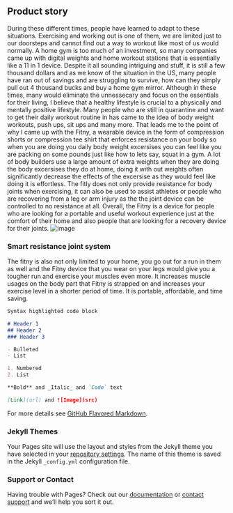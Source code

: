 ## Product story

During these different times, people have learned to adapt to these situations. Exercising and working out is one of them, we are limited just to our doorsteps and cannot find out a way to workout like most of us would normally. A home gym is too much of an investment, so many companies came up with digital weights and home workout stations that is essentially like a 11 in 1 device. Despite it all sounding intriguing and stuff, it is still a few thousand dollars and as we know of the situation in the US, many people have ran out of savings and are struggling to survive, how can they simply pull out 4 thousand bucks and buy a home gym mirror. Although in these times, many would eliminate the unnessecary and focus on the essentials for their living, I believe that a healthy lifestyle is crucial to a physically and mentally positive lifestyle. Many people who are still in quarantine and want to get their daily workout routine in has came to the idea of body weight workouts, push ups, sit ups and many more.  That leads me to the point of why I came up with the Fitny, a wearable device in the form of compression shorts or compression tee shirt that enforces resistance on your body  so when you are doing you daily body weight excersises you can feel like you are packing on some pounds just like how to lets say, squat in a gym. A lot of body builders use a large amount of extra weights when they are doing the body excersises they do at home, doing it with out weights often significantly decrease the effects of the excersise as they would feel like doing it is effortless. The fitly does not only provide resistance for body joints when exercising, it can also be used to assist athletes or people who are recovering from a leg or arm injury as the the joint device can be controlled to no resistance at all. Overall, the Fitny is a device for people who are looking for a portable and useful workout experience just at the comfort of their home and also people that are looking for a recovery device for their joints.
![image](https://github.com/PheromG/pheromg.github.io/blob/master/download.jpg)

### Smart resistance joint system

The fitny is also not only limited to your home, you go out for a run in them as well and the Fitny device that you wear on your legs would give you a tougher run and  exercise your muscles even more. It increases muscle usages on the body part that Fitny is strapped on and increases your exercise level in a shorter period of time. It is portable, affordable, and time saving.

```markdown
Syntax highlighted code block

# Header 1
## Header 2
### Header 3

- Bulleted
- List

1. Numbered
2. List

**Bold** and _Italic_ and `Code` text

[Link](url) and ![Image](src)
```

For more details see [GitHub Flavored Markdown](https://guides.github.com/features/mastering-markdown/).

### Jekyll Themes

Your Pages site will use the layout and styles from the Jekyll theme you have selected in your [repository settings](https://github.com/PheromG/Danny.github.io/settings). The name of this theme is saved in the Jekyll `_config.yml` configuration file.

### Support or Contact

Having trouble with Pages? Check out our [documentation](https://help.github.com/categories/github-pages-basics/) or [contact support](https://github.com/contact) and we’ll help you sort it out.
